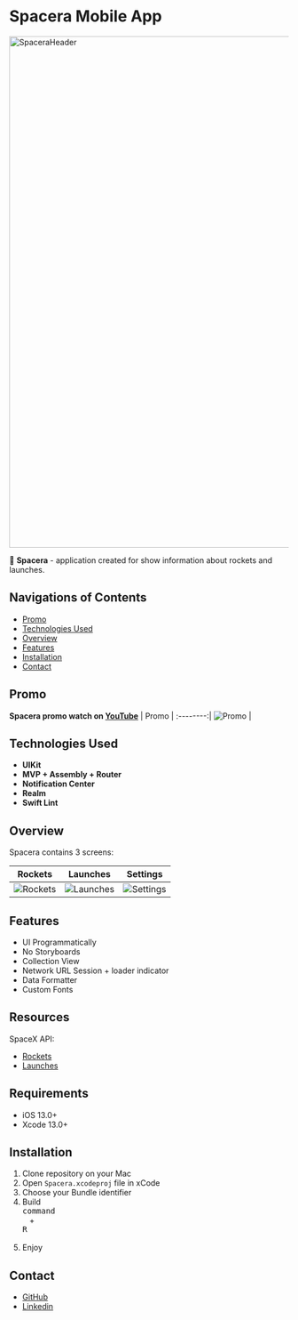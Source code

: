 # Spacera Mobile App

<img width="920" alt="SpaceraHeader" src="https://user-images.githubusercontent.com/110157916/210454843-5b074f0e-0b44-4897-b258-5c448c47b20e.png">

🚀 **Spacera** - application created for show information about rockets and launches.
## Navigations of Contents
* [Promo](#promo)
* [Technologies Used](#technologies-used)
* [Overview](#overview)
* [Features](#features)
* [Installation](#installation)
* [Contact](#contact)


## Promo

 **Spacera promo watch on [YouTube](https://youtu.be/rs6xdQXt1TU)**
| Promo |
:--------:|
![Promo](https://media.giphy.com/media/Qtw64vWV764t7C42kl/giphy.gif) |

## Technologies Used

- **UIKit**
- **MVP + Assembly + Router**
- **Notification Center**
- **Realm**
- **Swift Lint**

## Overview
Spacera contains 3 screens:

| Rockets | Launches | Settings |
:--------:|:--------:|:--------:|
![Rockets](https://media.giphy.com/media/HuQEaSWKw2L0VFHXp3/giphy.gif) | ![Launches](https://media.giphy.com/media/FzjTFMEkwz80bc0bOI/giphy.gif) | ![Settings](https://media.giphy.com/media/nJfF3ghC2ZHgftxAcT/giphy.gif)|

## Features
- UI Programmatically
- No Storyboards
- Collection View
- Network URL Session + loader indicator
- Data Formatter
- Custom Fonts

## Resources
SpaceX API:
- [Rockets](https://youtu.be/rs6xdQXt1TU)
- [Launches](https://youtu.be/rs6xdQXt1TU)

## Requirements
- iOS 13.0+
- Xcode 13.0+
 
## Installation
1. Clone repository on your Mac
2. Open `Spacera.xcodeproj` file in xCode
3. Choose your Bundle identifier
4. Build <kbd> <br> command <br> </kbd> + <kbd> <br>R<br> </kbd>
5. Enjoy

## Contact
- [GitHub](https://github.com/artembilyy)
- [Linkedin](https://www.linkedin.com/in/artem-bilyi-8b9854249/)
